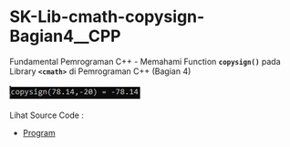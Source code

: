 # SK-Lib-cmath-copysign-Bagian4__CPP
Fundamental Pemrograman C++ - Memahami Function <code><b>copysign()</b></code> pada Library <code><b>&lt;cmath></b></code> di Pemrograman C++ (Bagian 4)<br><br>
<img src="https://github.com/RizkyKhapidsyah/SK-Lib-cmath-copysign-Bagian4__CPP/blob/master/SK-Lib-cmath-copysign-Bagian4__CPP/result/001.PNG"><br><br>
Lihat Source Code : <br>
- <a href="https://github.com/RizkyKhapidsyah/SK-Lib-cmath-copysign-Bagian4__CPP/blob/master/SK-Lib-cmath-copysign-Bagian4__CPP/Source.cpp">Program</a>
